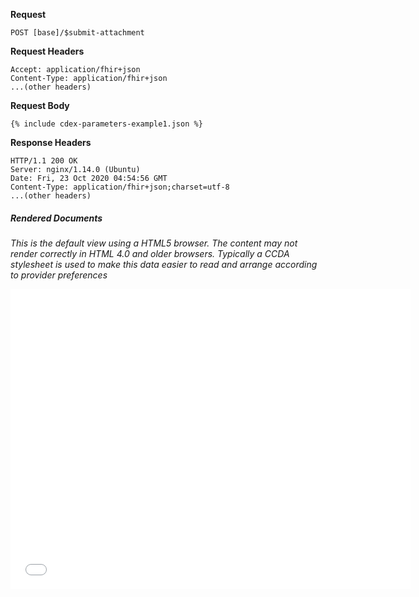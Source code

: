 
**Request**

~~~
POST [base]/$submit-attachment
~~~

**Request Headers**

~~~
Accept: application/fhir+json
Content-Type: application/fhir+json
...(other headers)
~~~

**Request Body**

~~~
{% include cdex-parameters-example1.json %}
~~~

**Response Headers**

~~~
HTTP/1.1 200 OK
Server: nginx/1.14.0 (Ubuntu)
Date: Fri, 23 Oct 2020 04:54:56 GMT
Content-Type: application/fhir+json;charset=utf-8
...(other headers)
~~~

##### Rendered Documents

*This is the default view using a HTML5 browser. The content may not render correctly in HTML 4.0 and older browsers. Typically a CCDA stylesheet is used to make this data easier to read and arrange according to provider preferences*

<embed  type="text/html" frameborder="1" width="640" height="480" src="data:text/html;base64,{{site.data.cdex-parameters-example1.parameter[7].part.[4].resource.content[0].attachment.data}}"/>